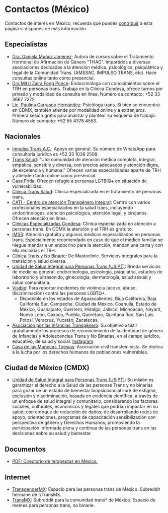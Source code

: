 # Contactos (México)

Contactos de interés en México, recuerda que puedes [contribuir](contribuir.md) a esta página si dispones de más información.

## Especialistas

* [Dra. Daniela Muñoz Jiménez](https://www.transsalud.com/nosotres/dra-daniela-mu%C3%B1oz): Autora de cursos sobre el Tratamiento Hormonal de Afirmación de Género "THAG". Impartidos a diversas asociaciones dedicadas a la atención médica, psicológica, psiquiátrica y legal de la Comunidad Trans. (AMSSAC, IMPULSO TRANS, etc). Hace consultas online tanto como presencial.
* [Dra Mitzi Zaira Fong Ponce](https://www.doctoralia.com.mx/mitzi-zaira-fong-ponce/endocrinologo-internista/benito-juarez): Endocrinóloga con conocimientos sobre el TRH en personas trans. Trabaja en la Clínica Condesa, ofrece turnos por privado y modalidad de consulta en línea. Número de contacto: +52 33 3667 7272.
* [Lic. Paulina Carrasco Hernández](https://www.doctoralia.com.mx/paulina-carrasco-hernandez/psicologo/ciudad-de-mexico): Psicóloga trans. Si bien se encuentra en CDMX, también atiende por modalidad online y a extranjeros. Primera sesión gratis para analizar y plantear su esquema de trabajo. Número de contacto: +52 55 4378 4553.

  
## Nacionales

* [Impulso Trans A.C.](https://impulsotransac.org/): Apoyo en general. Su número de WhatsApp para consultoría jurídica es +52 33 1038 2509.
* [Trans Salud](https://www.transsalud.com/): "Una comunidad de atención médica completa, integral, empática, sensible y diversa, con precios adecuados y atención digna, de excelencia y humana." Ofrecen varias especialidades aparte de TRH y atienden tanto online como presencial.
* [Casa Frida](https://www.refugiocasafrida.com/): Ofrecen refugio a personas LGTBIQ+ en situación de vulnerabilidad.
* [Clínica Trans Salud](https://www.transsalud.com/): Clínica especializada en el tratamiento de personas trans.
* [CATI - Centro de atención Transgénero Integral](https://www.clinicatrans.org.mx/): Centro con varios profesionales especializados en la salud trans, incluyendo endocrinologes, atención psicológica, atención legal, y cirujanos. Ofrecen atención en línea.
* [Clínicas Especializadas Condesa](https://condesa.cdmx.gob.mx/): Clínica especializada en atención a personas trans. En CDMX la atención y el TRH es gratuito.
* [IMSS](http://www.imss.gob.mx/): Atención gratuita y algunos médicos especializados en personas trans. Especialmente recomendado en caso de que el médico familiar se niegue mandar a un endocrino para la atención, mandan una carta y con ella recibirías el TRH.
* [Clínica Trans y No Binarie](https://bit.ly/m/clinica-trans-y-no-binarie): De Mastoclinic. Servicios integrales para la transición y salud diversa.
* [Unidad de Salud Integral para Personas Trans (USIPT)](https://www.instagram.com/usipt/?igsh=MWpneDhzbHk2eHh3): Brinda servicios de medicina general, endocrinología, psicología, psiquiatria, estudios de laboratorio y ultrasonido, ginecología, dermatología, salud sexual y salud comunitaria.
* [Visible](https://visible.lgbt/jalisco/): Para reportar incidentes de violencia (acoso, abuso, discriminación) contra las personas LGBTQ+.
  * Disponible en los estados de Aguascalientes, Baja California, Baja California Sur, Campeche, Ciudad de México, Coahuila, Estado de México, Guanajuato, Guerrero, Hidalgo, Jalisco, Michoacán, Nayarit, Nuevo León, Oaxaca, Puebla, Querétaro, Quintana Roo, San Luis Potosí, Veracruz, Yucatán, Zacatecas.
* [Asociación por las Infancias Transgénero](https://infanciastrans.org/): Su objetivo asistir gratuitamente los procesos de reconocimiento de la identidad de género de Infancias y Adolescencias Trans y No Binarias, en el campo jurídico, educativo, de salud y social. [Instagram](https://www.instagram.com/infanciast).
* [Casa de las Muñecas Tiresias](https://www.munecastiresias.org/): Asociación civil transfeminista. Se dedica a la lucha por los derechos humanos de poblaciones vulnerables.



## Ciudad de México (CMDX)
* [Unidad de Salud Integral para Personas Trans (USIPT)](https://www.salud.cdmx.gob.mx/acciones/unidad-de-salud-integral-para-personas-trans-usipt): Su misión es garantizar el derecho a la Salud de las personas Trans y no binarias para gozar de un estado de bienestar biopsicosocial libre de estigma, exclusión y discriminación, basada en evidencia científica, a través de un enfoque de salud integral y comunitario, considerando los factores sociales, culturales, económicos y legales que podrían impactar en su salud; con enfoque de reducción de daños; de desarrollando redes de apoyo, orientaciones, programas de capacitación sensibilización con perspectiva de género y Derechos Humanos; promoviendo la participación informada plena y contínua de las personas trans en las decisiones sobre su salud y bienestar.


## Documentos

* [PDF: Directorio de terapeutas en México.](https://recursos.transespdiscord.net/paises/mexico/adjuntos/Directorio_Terapeutas_Mexico.pdf)

## Internet

* [TransgenderMX](https://www.reddit.com/r/TransgenderMX/): Espacio para las personas trans de México. Subreddit hermane de r/TransMX.
* [TransMX](https://www.reddit.com/r/TransMX/): Subreddit para la comunidad trans* de México. Espacio de memes para personas trans, no binarie.
